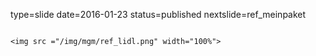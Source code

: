type=slide
date=2016-01-23
status=published
nextslide=ref_meinpaket
~~~~~~

<img src ="/img/mgm/ref_lidl.png" width="100%">
